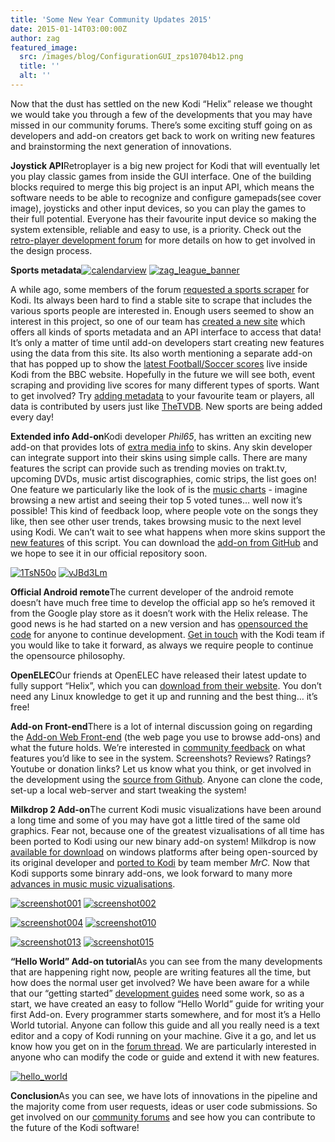 ```yaml
---
title: 'Some New Year Community Updates 2015'
date: 2015-01-14T03:00:00Z
author: zag
featured_image:
  src: /images/blog/ConfigurationGUI_zps10704b12.png
  title: ''
  alt: ''
---
```

Now that the dust has settled on the new Kodi “Helix” release we thought we would take you through a few of the developments that you may have missed in our community forums. There’s some exciting stuff going on as developers and add-on creators get back to work on writing new features and brainstorming the next generation of innovations.

 **Joystick API**Retroplayer is a big new project for Kodi that will eventually let you play classic games from inside the GUI interface. One of the building blocks required to merge this big project is an input API, which means the software needs to be able to recognize and configure gamepads(see cover image), joysticks and other input devices, so you can play the games to their full potential. Everyone has their favourite input device so making the system extensible, reliable and easy to use, is a priority. Check out the [retro-player development forum](https://forum.kodi.tv/forumdisplay.php?fid=194) for more details on how to get involved in the design process.

 **Sports metadata**[![calendarview](/sites/default/files/uploads/calendarview-300x182.png)](/sites/default/files/uploads/calendarview.png) [![zag_league_banner](/sites/default/files/uploads/zag_league_banner-300x181.png)](/sites/default/files/uploads/zag_league_banner.png)

 A while ago, some members of the forum [requested a sports scraper](https://forum.kodi.tv/showthread.php?tid=174789) for Kodi. Its always been hard to find a stable site to scrape that includes the various sports people are interested in. Enough users seemed to show an interest in this project, so one of our team has [created a new site](https://www.thesportsdb.com/) which offers all kinds of sports metadata and an API interface to access that data! It’s only a matter of time until add-on developers start creating new features using the data from this site. Its also worth mentioning a separate add-on that has popped up to show the [latest Football/Soccer scores](https://forum.kodi.tv/showthread.php?tid=196499) live inside Kodi from the BBC website. Hopefully in the future we will see both, event scraping and providing live scores for many different types of sports. Want to get involved? Try [adding metadata](https://www.thesportsdb.com/team/Real_Madrid) to your favourite team or players, all data is contributed by users just like [TheTVDB](https://www.thetvdb.com/). New sports are being added every day!

 **Extended info Add-on**Kodi developer *Phil65*, has written an exciting new add-on that provides lots of [extra media info](https://github.com/phil65/script.extendedinfo/blob/master/README.txt) to skins. Any skin developer can integrate support into their skins using simple calls. There are many features the script can provide such as trending movies on trakt.tv, upcoming DVDs, music artist discographies, comic strips, the list goes on! One feature we particularly like the look of is the [music charts](https://forum.kodi.tv/showthread.php?tid=203699) - imagine browsing a new artist and seeing their top 5 voted tunes… well now it’s possible! This kind of feedback loop, where people vote on the songs they like, then see other user trends, takes browsing music to the next level using Kodi. We can’t wait to see what happens when more skins support the [new features](https://forum.kodi.tv/showthread.php?tid=160558) of this script. You can download the [add-on from GitHub](https://github.com/phil65/script.extendedinfo) and we hope to see it in our official repository soon.

 [![1TsN50o](/sites/default/files/uploads/1TsN50o-300x168.jpg)](/sites/default/files/uploads/1TsN50o.jpg) [![vJBd3Lm](/sites/default/files/uploads/vJBd3Lm-300x168.png)](/sites/default/files/uploads/vJBd3Lm.png)

 **Official Android remote**The current developer of the android remote doesn’t have much free time to develop the official app so he’s removed it from the Google play store as it doesn’t work with the Helix release. The good news is he had started on a new version and has [opensourced the code](https://github.com/freezy/android-xbmcremote-sandbox) for anyone to continue development. [Get in touch](https://forum.kodi.tv/forumdisplay.php?fid=129) with the Kodi team if you would like to take it forward, as always we require people to continue the opensource philosophy.

 **OpenELEC**Our friends at OpenELEC have released their latest update to fully support “Helix”, which you can [download from their website](https://openelec.tv/get-openelec). You don’t need any Linux knowledge to get it up and running and the best thing… it’s free!

 **Add-on** **Front-end**There is a lot of internal discussion going on regarding the [Add-on Web Front-end](http://addons.xbmc.org/) (the web page you use to browse add-ons) and what the future holds. We’re interested in [community feedback](https://forum.kodi.tv/showthread.php?tid=177783) on what features you’d like to see in the system. Screenshots? Reviews? Ratings? Youtube or donation links? Let us know what you think, or get involved in the development using the [source from Github](https://github.com/xbmc/Addon-Frontend). Anyone can clone the code, set-up a local web-server and start tweaking the system!

 **Milkdrop 2 Add-on**The current Kodi music visualizations have been around a long time and some of you may have got a little tired of the same old graphics. Fear not, because one of the greatest vizualisations of all time has been ported to Kodi using our new binary add-on system! Milkdrop is now [available for download](https://github.com/oO-MrC-Oo/Milkdrop2-XBMC) on windows platforms after being open-sourced by its original developer and [ported to Kodi](https://forum.kodi.tv/showthread.php?tid=166261&amp;pid=1781252) by team member *MrC.* Now that Kodi supports some binrary add-ons, we look forward to many more [advances in music music vizualisations](https://forum.kodi.tv/showthread.php?tid=204991).

 [![screenshot001](/sites/default/files/uploads/screenshot0011-300x168.jpg)](/sites/default/files/uploads/screenshot0011.jpg) [![screenshot002](/sites/default/files/uploads/screenshot0021-300x168.jpg)](/sites/default/files/uploads/screenshot0021.jpg)

 [![screenshot004](/sites/default/files/uploads/screenshot004-300x168.jpg)](/sites/default/files/uploads/screenshot004.jpg) [![screenshot010](/sites/default/files/uploads/screenshot010-300x168.jpg)](/sites/default/files/uploads/screenshot010.jpg)

 [![screenshot013](/sites/default/files/uploads/screenshot013-300x168.jpg)](/sites/default/files/uploads/screenshot013.jpg) [![screenshot015](/sites/default/files/uploads/screenshot015-300x168.jpg)](/sites/default/files/uploads/screenshot015.jpg)

 **“Hello World” Add-on tutorial**As you can see from the many developments that are happening right now, people are writing features all the time, but how does the normal user get involved? We have been aware for a while that our “getting started” [development guides](https://kodi.wiki/index.php?title=Add-on_development) need some work, so as a start, we have created an easy to follow “Hello World” guide for writing your first Add-on. Every programmer starts somewhere, and for most it’s a Hello World tutorial. Anyone can follow this guide and all you really need is a text editor and a copy of Kodi running on your machine. Give it a go, and let us know how you get on in the [forum thread](https://forum.kodi.tv/showthread.php?tid=209948). We are particularly interested in anyone who can modify the code or guide and extend it with new features.

 [![hello_world](/sites/default/files/uploads/hello_world-300x168.jpg)](/sites/default/files/uploads/hello_world.jpg)

 **Conclusion**As you can see, we have lots of innovations in the pipeline and the majority come from user requests, ideas or user code submissions. So get involved on our [community forums](https://forum.kodi.tv/) and see how you can contribute to the future of the Kodi software!

 